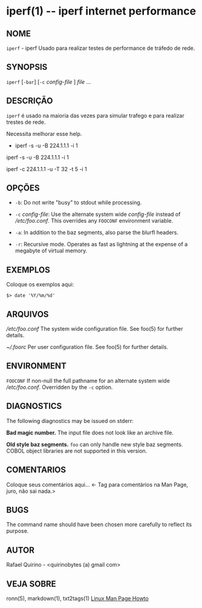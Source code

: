 iperf(1) -- iperf internet performance
===============================================

NOME
----

`iperf` - iperf Usado para realizar testes de performance de tráfedo de rede.

SYNOPSIS
--------

`iperf` [`-bar`] [`-c` *config-file* ] *file* ...

DESCRIÇÃO
---------

`iperf` é usado na maioria das vezes para simular trafego e para realizar trestes de rede.

Necessita melhorar esse help.

- iperf -s -u -B 224.1.1.1 -i 1

iperf -s -u -B 224.1.1.1 -i 1

iperf -c 224.1.1.1 -u -T 32 -t 5 -i 1

OPÇÕES
------

* `-b`:
  Do not write "busy" to stdout while processing.

* `-c` *config-file*:
  Use the alternate system wide *config-file* instead of */etc/foo.conf*. This
  overrides any `FOOCONF` environment variable.

* `-a`:
  In addition to the baz segments, also parse the blurfl headers.

* `-r`:
  Recursive mode. Operates as fast as lightning at the expense of a megabyte
  of virtual memory.

EXEMPLOS
--------

Coloque os exemplos aqui:

   `$> date '%Y/%m/%d'`


ARQUIVOS
--------


*/etc/foo.conf*
  The system wide configuration file. See foo(5) for further details.

*~/.foorc*
  Per user configuration file. See foo(5) for further details.

ENVIRONMENT
-----------

`FOOCONF`
  If non-null the full pathname for an alternate system wide */etc/foo.conf*.
  Overridden by the `-c` option.

DIAGNOSTICS
-----------

The following diagnostics may be issued on stderr:

**Bad magic number.**
  The input file does not look like an archive file.

**Old style baz segments.**
  `foo` can only handle new style baz segments. COBOL object libraries are not
  supported in this version.

COMENTARIOS
-----------

Coloque seus comentários aqui...
<- Tag para comentários na Man Page, juro, não sai nada.>

BUGS
----

The command name should have been chosen more carefully to reflect its
purpose.

AUTOR
-----

Rafael Quirino - <quirinobytes (a) gmail com>

VEJA SOBRE
----------

ronn(5), markdown(1), txt2tags(1) [Linux Man Page Howto](
http://www.schweikhardt.net/man_page_howto.html)

